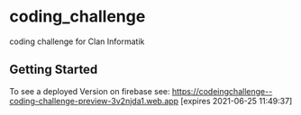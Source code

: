 # coding_challenge

coding challenge for Clan Informatik

## Getting Started

To see a deployed Version on firebase see: https://codeingchallenge--coding-challenge-preview-3v2njda1.web.app [expires 2021-06-25 11:49:37]
